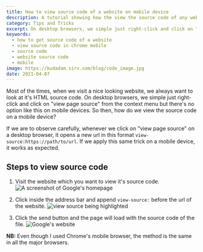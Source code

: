 ```yaml
---
title: How to view source code of a website on mobile device
description: A tutorial showing how the view the source code of any website on your mobile device.
category: Tips and Tricks
excerpt: On desktop browsers, we simple just right-click and click on "view page source" from the context menu but there's no option like this on mobile devices. So then, how do we view the source code on a mobile device?
keywords:
  - how to get source code of a website
  - view source code in chrome mobile
  - source code
  - website source code
  - mobile
image: https://kudadam.sirv.com/blog/code_image.jpg
date: 2021-04-07
---
```


Most of the times, when we visit a nice looking website, we always want to look at it's HTML source code. On desktop browsers, we simple just right-click and click on "view page source" from the context menu but there's no option like this on mobile devices. So then, how do we view the source code on a mobile device?

If we are to observe carefully, whenever we click on "view page source" on a desktop browser, it opens a new url in this format `view-source:https://path/to/url`.
If we apply this same trick on a mobile device, it works as expected.

## Steps to view source code

1. Visit the website which you want to view it's source code.
   ![A screenshot of Google's homepage](https://kudadam.sirv.com/blog/view_source_code_of_website_on_phone_img_1.png)

2. Click inside the address bar and append `view-source:` before the url of the website.
   ![view source being highlighted](https://kudadam.sirv.com/blog/view_source_code_of_website_on_phone_img_3.png)

3. Click the send button and the page will load with the source code of the file.
   ![Google's website](https://kudadam.sirv.com/blog/view_source_code_of_website_on_phone_img_2.png)

**NB:** Even though I used Chrome's mobile browser, the method is the same in all the major browsers.
